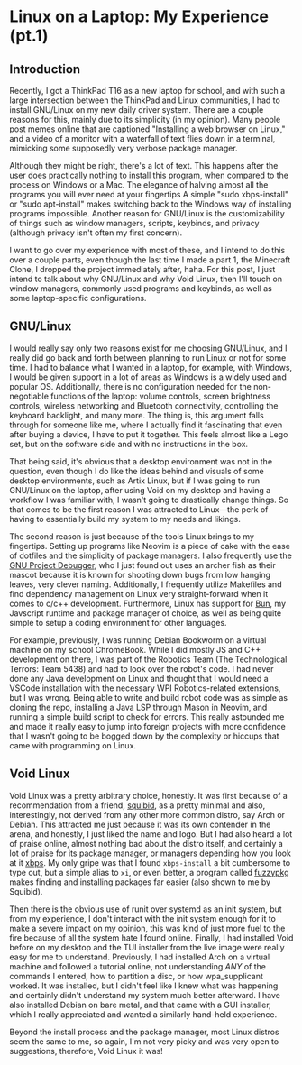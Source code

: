 # Linux on a Laptop: My Experience (pt.1)

## Introduction

Recently, I got a ThinkPad T16 as a new laptop for school, and with such a large intersection between the ThinkPad and Linux communities, I had to install GNU/Linux on my new daily driver system. There are a couple reasons for this, mainly due to its simplicity (in my opinion). Many people post memes online that are captioned "Installing a web browser on Linux," and a video of a monitor with a waterfall of text flies down in a terminal, mimicking some supposedly very verbose package manager.

Although they might be right, there's a lot of text. This happens after the user does practically nothing to install this program, when compared to the process on Windows or a Mac. The elegance of halving almost all the programs you will ever need at your fingertips A simple "sudo xbps-install" or "sudo apt-install" makes switching back to the Windows way of installing programs impossible. Another reason for GNU/Linux is the customizability of things such as window managers, scripts, keybinds, and privacy (although privacy isn't often my first concern).

I want to go over my experience with most of these, and I intend to do this over a couple parts, even though the last time I made a part 1, the Minecraft Clone, I dropped the project immediately after, haha. For this post, I just intend to talk about why GNU/Linux and why Void Linux, then I'll touch on window managers, commonly used programs and keybinds, as well as some laptop-specific configurations.

## GNU/Linux

I would really say only two reasons exist for me choosing GNU/Linux, and I really did go back and forth between planning to run Linux or not for some time. I had to balance what I wanted in a laptop, for example, with Windows, I would be given support in a lot of areas as Windows is a widely used and popular OS. Additionally, there is no configuration needed for the non-negotiable functions of the laptop: volume controls, screen brightness controls, wireless networking and Bluetooth connectivity, controlling the keyboard backlight, and many more. The thing is, this argument falls through for someone like me, where I actually find it fascinating that even after buying a device, I have to put it together. This feels almost like a Lego set, but on the software side and with no instructions in the box.

That being said, it's obvious that a desktop environment was not in the question, even though I do like the ideas behind and visuals of some desktop environments, such as Artix Linux, but if I was going to run GNU/Linux on the laptop, after using Void on my desktop and having a workflow I was familiar with, I wasn't going to drastically change things. So that comes to be the first reason I was attracted to Linux—the perk of having to essentially build my system to my needs and likings.

The second reason is just because of the tools Linux brings to my fingertips. Setting up programs like Neovim is a piece of cake with the ease of dotfiles and the simplicity of package managers. I also frequently use the [GNU Project Debugger](https://sourceware.org/gdb/), who I just found out uses an archer fish as their mascot because it is known for shooting down bugs from low hanging leaves, very clever naming. Additionally, I frequently utilize Makefiles and find dependency management on Linux very straight-forward when it comes to c/c++ development. Furthermore, Linux has support for [Bun](https://bun.sh/), my Javscript runtime and package manager of choice, as well as being quite simple to setup a coding environment for other languages.

For example, previously, I was running Debian Bookworm on a virtual machine on my school ChromeBook. While I did mostly JS and C++ development on there, I was part of the Robotics Team (The Technological Terrors: Team 5438) and had to look over the robot's code. I had never done any Java development on Linux and thought that I would need a VSCode installation with the necessary WPI Robotics-related extensions, but I was wrong. Being able to write and build robot code was as simple as cloning the repo, installing a Java LSP through Mason in Neovim, and running a simple build script to check for errors. This really astounded me and made it really easy to jump into foreign projects with more confidence that I wasn't going to be bogged down by the complexity or hiccups that came with programming on Linux.

## Void Linux

Void Linux was a pretty arbitrary choice, honestly. It was first because of a recommendation from a friend, [squibid](https://squi.bid), as a pretty minimal and also, interestingly, not derived from any other more common distro, say Arch or Debian. This attracted me just because it was its own contender in the arena, and honestly, I just liked the name and logo. But I had also heard a lot of praise online, almost nothing bad about the distro itself, and certainly a lot of praise for its package manager, or managers depending how you look at it [xbps](https://github.com/void-linux/xbps). My only gripe was that I found `xbps-install` a bit cumbersome to type out, but a simple alias to `xi`, or even better, a program called [fuzzypkg](https://github.com/zdykstra/fuzzypkg) makes finding and installing packages far easier (also shown to me by Squibid).

Then there is the obvious use of runit over systemd as an init system, but from my experience, I don't interact with the init system enough for it to make a severe impact on my opinion, this was kind of just more fuel to the fire because of all the system hate I found online. Finally, I had installed Void before on my desktop and the TUI installer from the live image were really easy for me to understand. Previously, I had installed Arch on a virtual machine and followed a tutorial online, not understanding *ANY* of the commands I entered, how to partition a disc, or how wpa_supplicant worked. It was installed, but I didn't feel like I knew what was happening and certainly didn't understand my system much better afterward. I have also installed Debian on bare metal, and that came with a GUI installer, which I really appreciated and wanted a similarly hand-held experience.

Beyond the install process and the package manager, most Linux distros seem the same to me, so again, I'm not very picky and was very open to suggestions, therefore, Void Linux it was!
